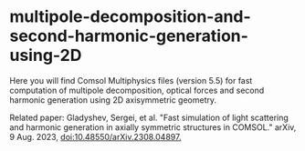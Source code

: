 # multipole-decomposition-and-second-harmonic-generation-using-2D

Here you will find Comsol Multiphysics files (version 5.5) for fast computation of multipole decomposition, optical forces and second harmonic generation using 2D axisymmetric geometry.

Related paper:
Gladyshev, Sergei, et al. "Fast simulation of light scattering and harmonic generation in axially symmetric structures in COMSOL." arXiv, 9 Aug. 2023, [doi:10.48550/arXiv.2308.04897.](https://arxiv.org/abs/2308.04897)
